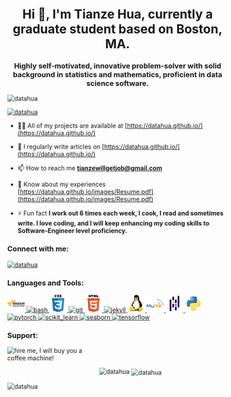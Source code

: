 <h1 align="center">Hi 👋, I'm Tianze Hua, currently a graduate student based on Boston, MA.</h1>
<h3 align="center">Highly self-motivated, innovative problem-solver with solid background in statistics and mathematics, proficient in data science software.</h3>

<p align="left"> <img src="https://komarev.com/ghpvc/?username=datahua&label=Profile%20views&color=0e75b6&style=flat" alt="datahua" /> </p>

<p align="left"> <a href="https://github.com/ryo-ma/github-profile-trophy"><img src="https://github-profile-trophy.vercel.app/?username=datahua" alt="datahua" /></a> </p>

- 👨‍💻 All of my projects are available at [https://datahua.github.io/](https://datahua.github.io/)

- 📝 I regularly write articles on [https://datahua.github.io/](https://datahua.github.io/)

- 📫 How to reach me **tianzewillgetjob@gmail.com**

- 📄 Know about my experiences [https://datahua.github.io/images/Resume.pdf](https://datahua.github.io/images/Resume.pdf)

- ⚡ Fun fact **I work out 6 times each week, I cook, I read and sometimes write. I love coding, and I will keep enhancing my coding skills to Software-Engineer level proficiency.**

<h3 align="left">Connect with me:</h3>
<p align="left">
<a href="https://linkedin.com/in/datahua" target="blank"><img align="center" src="https://raw.githubusercontent.com/rahuldkjain/github-profile-readme-generator/master/src/images/icons/Social/linked-in-alt.svg" alt="datahua" height="30" width="40" /></a>
</p>

<h3 align="left">Languages and Tools:</h3>
<p align="left"> <a href="https://aws.amazon.com" target="_blank" rel="noreferrer"> <img src="https://raw.githubusercontent.com/devicons/devicon/master/icons/amazonwebservices/amazonwebservices-original-wordmark.svg" alt="aws" width="40" height="40"/> </a> <a href="https://www.gnu.org/software/bash/" target="_blank" rel="noreferrer"> <img src="https://www.vectorlogo.zone/logos/gnu_bash/gnu_bash-icon.svg" alt="bash" width="40" height="40"/> </a> <a href="https://www.w3schools.com/css/" target="_blank" rel="noreferrer"> <img src="https://raw.githubusercontent.com/devicons/devicon/master/icons/css3/css3-original-wordmark.svg" alt="css3" width="40" height="40"/> </a> <a href="https://git-scm.com/" target="_blank" rel="noreferrer"> <img src="https://www.vectorlogo.zone/logos/git-scm/git-scm-icon.svg" alt="git" width="40" height="40"/> </a> <a href="https://www.w3.org/html/" target="_blank" rel="noreferrer"> <img src="https://raw.githubusercontent.com/devicons/devicon/master/icons/html5/html5-original-wordmark.svg" alt="html5" width="40" height="40"/> </a> <a href="https://jekyllrb.com/" target="_blank" rel="noreferrer"> <img src="https://www.vectorlogo.zone/logos/jekyllrb/jekyllrb-icon.svg" alt="jekyll" width="40" height="40"/> </a> <a href="https://www.linux.org/" target="_blank" rel="noreferrer"> <img src="https://raw.githubusercontent.com/devicons/devicon/master/icons/linux/linux-original.svg" alt="linux" width="40" height="40"/> </a> <a href="https://www.mysql.com/" target="_blank" rel="noreferrer"> <img src="https://raw.githubusercontent.com/devicons/devicon/master/icons/mysql/mysql-original-wordmark.svg" alt="mysql" width="40" height="40"/> </a> <a href="https://pandas.pydata.org/" target="_blank" rel="noreferrer"> <img src="https://raw.githubusercontent.com/devicons/devicon/2ae2a900d2f041da66e950e4d48052658d850630/icons/pandas/pandas-original.svg" alt="pandas" width="40" height="40"/> </a> <a href="https://www.python.org" target="_blank" rel="noreferrer"> <img src="https://raw.githubusercontent.com/devicons/devicon/master/icons/python/python-original.svg" alt="python" width="40" height="40"/> </a> <a href="https://pytorch.org/" target="_blank" rel="noreferrer"> <img src="https://www.vectorlogo.zone/logos/pytorch/pytorch-icon.svg" alt="pytorch" width="40" height="40"/> </a> <a href="https://scikit-learn.org/" target="_blank" rel="noreferrer"> <img src="https://upload.wikimedia.org/wikipedia/commons/0/05/Scikit_learn_logo_small.svg" alt="scikit_learn" width="40" height="40"/> </a> <a href="https://seaborn.pydata.org/" target="_blank" rel="noreferrer"> <img src="https://seaborn.pydata.org/_images/logo-mark-lightbg.svg" alt="seaborn" width="40" height="40"/> </a> <a href="https://www.tensorflow.org" target="_blank" rel="noreferrer"> <img src="https://www.vectorlogo.zone/logos/tensorflow/tensorflow-icon.svg" alt="tensorflow" width="40" height="40"/> </a> </p>

<h3 align="left">Support:</h3>
<p><a href="https://www.buymeacoffee.com/hire me, I will buy you a coffee machine!"> <img align="left" src="https://cdn.buymeacoffee.com/buttons/v2/default-yellow.png" height="50" width="210" alt="hire me, I will buy you a coffee machine!" /></a></p><br><br>

<p><img align="left" src="https://github-readme-stats.vercel.app/api/top-langs?username=datahua&show_icons=true&locale=en&layout=compact" alt="datahua" /></p>

<p>&nbsp;<img align="center" src="https://github-readme-stats.vercel.app/api?username=datahua&show_icons=true&locale=en" alt="datahua" /></p>

<p><img align="center" src="https://github-readme-streak-stats.herokuapp.com/?user=datahua&" alt="datahua" /></p>
